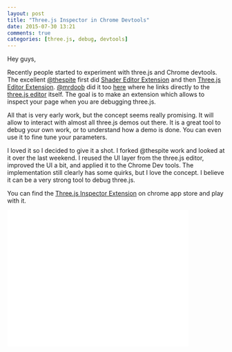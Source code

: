 ```yaml
---
layout: post
title: "Three.js Inspector in Chrome Devtools"
date: 2015-07-30 13:21
comments: true
categories: [three.js, debug, devtools]
---
```


Hey guys, 

Recently people started to experiment with three.js and Chrome devtools. The excellent [@thespite](https://twitter.com/thespite) first did [Shader Editor Extension](https://github.com/spite/ShaderEditorExtension) and then [Three.js Editor Extension](https://twitter.com/thespite/status/624256879766712320). [@mrdoob](https://twitter.com/mrdoob) did it too [here](https://twitter.com/mrdoob/status/616042217464012800) where he links directly to the [three.js editor](http://threejs.org/editor) itself. The goal is to make an extension which allows to inspect your page when you are debugging three.js. 

All that is very early work, but the concept seems really promising. It will allow to interact with almost all three.js demos out there. It is a great tool to debug your own work, or to understand how a demo is done. You can even use it to fine tune your parameters.

I loved it so I decided to give it a shot. I forked @thespite work and looked at it over the last weekend. I reused the UI layer from the three.js editor, improved the UI a bit, and applied it to the Chrome Dev tools. The implementation still clearly has some quirks, but I love the concept. I believe it can be a very strong tool to debug three.js. 

You can find the [Three.js Inspector Extension](https://chrome.google.com/webstore/detail/threejs-inspector/dnhjfclbfhcbcdfpjaeacomhbdfjbebi) on chrome app store and play with it.

<iframe width="420" height="315" src="//www.youtube.com/embed/0GQlp9IdLjM" frameborder="0" allowfullscreen></iframe>
